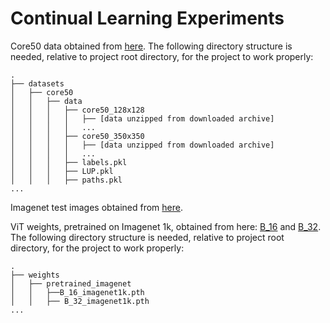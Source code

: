 # Continual Learning Experiments

Core50 data obtained from [here](https://vlomonaco.github.io/core50/index.html#download). The following directory structure is needed, relative to project root directory, for the project to work properly:

~~~
.
├── datasets
│   ├── core50
│   │   ├── data
│   │   │   ├── core50_128x128
│   │   │   │   ├── [data unzipped from downloaded archive]
│   │   │   │   ...
│   │   │   ├── core50_350x350
│   │   │   │   ├── [data unzipped from downloaded archive]
│   │   │   │   ...
│   │   │   ├── labels.pkl
│   │   │   ├── LUP.pkl
│   │   │   ├── paths.pkl
...
~~~

Imagenet test images obtained from [here](https://www.kaggle.com/c/imagenet-object-localization-challenge/data).

ViT weights, pretrained on Imagenet 1k, obtained from here: [B_16](https://github.com/lukemelas/PyTorch-Pretrained-ViT/releases/download/0.0.2/B_16_imagenet1k.pth) and [B_32](https://github.com/lukemelas/PyTorch-Pretrained-ViT/releases/download/0.0.2/B_32_imagenet1k.pth). The following directory structure is needed, relative to project root directory, for the project to work properly:

~~~
.
├── weights
│   ├── pretrained_imagenet
│   │   ├──B_16_imagenet1k.pth
│   │   ├── B_32_imagenet1k.pth
...
~~~
